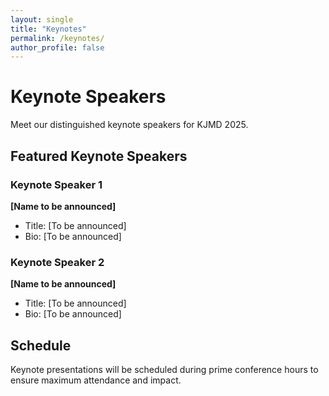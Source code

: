 ```yaml
---
layout: single
title: "Keynotes"
permalink: /keynotes/
author_profile: false
---
```


# Keynote Speakers

Meet our distinguished keynote speakers for KJMD 2025.

## Featured Keynote Speakers

### Keynote Speaker 1
**[Name to be announced]**
- Title: [To be announced]
- Bio: [To be announced]

### Keynote Speaker 2
**[Name to be announced]**
- Title: [To be announced]
- Bio: [To be announced]

## Schedule

Keynote presentations will be scheduled during prime conference hours to ensure maximum attendance and impact.